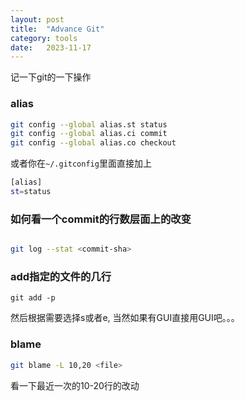 ```yaml
---
layout: post
title:  "Advance Git"
category: tools
date:   2023-11-17
---
```


记一下git的一下操作

### alias

```bash
git config --global alias.st status
git config --global alias.ci commit
git config --global alias.co checkout
```

或者你在`~/.gitconfig`里面直接加上

```bash
[alias]
st=status

```

### 如何看一个commit的行数层面上的改变

```bash

git log --stat <commit-sha>

```

### add指定的文件的几行

```base
git add -p
```

然后根据需要选择s或者e, 当然如果有GUI直接用GUI吧。。。

### blame

```bash
git blame -L 10,20 <file>
```

看一下最近一次的10-20行的改动
